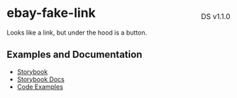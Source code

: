 <h1 style="display: flex; justify-content: space-between; align-items: center;">
    <span>
        ebay-fake-link
    </span>
    <span style="font-weight: normal; font-size: medium; margin-bottom: -15px;">
        DS v1.1.0
    </span>
</h1>

Looks like a link, but under the hood is a button.

## Examples and Documentation

- [Storybook](https://ebay.github.io/evo-web/ebayui-core/?path=/story/buttons-ebay-fake-link)
- [Storybook Docs](https://ebay.github.io/evo-web/ebayui-core/?path=/docs/buttons-ebay-fake-link)
- [Code Examples](https://github.com/eBay/evo-web/tree/main/packages/ebayui-core/src/components/ebay-fake-link/examples)
